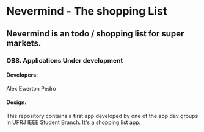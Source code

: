 # Nevermind - The shopping List
## Nevermind is an todo / shopping list for super markets.
### OBS. Applications Under development

#### Developers:
Alex 
Ewerton 
Pedro
#### Design:




This repository contains a first app developed by one of the app dev groups in UFRJ IEEE Student Branch. It's a shopping list app.


